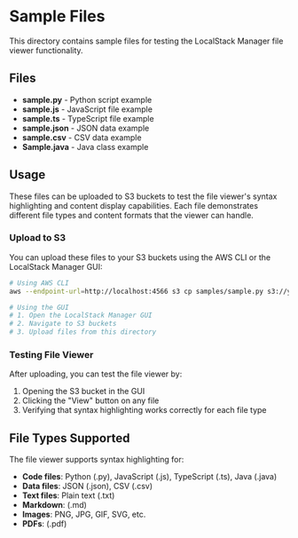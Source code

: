 # Sample Files

This directory contains sample files for testing the LocalStack Manager file viewer functionality.

## Files

- **sample.py** - Python script example
- **sample.js** - JavaScript file example
- **sample.ts** - TypeScript file example
- **sample.json** - JSON data example
- **sample.csv** - CSV data example
- **Sample.java** - Java class example

## Usage

These files can be uploaded to S3 buckets to test the file viewer's syntax highlighting and content display capabilities. Each file demonstrates different file types and content formats that the viewer can handle.

### Upload to S3

You can upload these files to your S3 buckets using the AWS CLI or the LocalStack Manager GUI:

```bash
# Using AWS CLI
aws --endpoint-url=http://localhost:4566 s3 cp samples/sample.py s3://your-bucket-name/

# Using the GUI
# 1. Open the LocalStack Manager GUI
# 2. Navigate to S3 buckets
# 3. Upload files from this directory
```

### Testing File Viewer

After uploading, you can test the file viewer by:

1. Opening the S3 bucket in the GUI
2. Clicking the "View" button on any file
3. Verifying that syntax highlighting works correctly for each file type

## File Types Supported

The file viewer supports syntax highlighting for:

- **Code files**: Python (.py), JavaScript (.js), TypeScript (.ts), Java (.java)
- **Data files**: JSON (.json), CSV (.csv)
- **Text files**: Plain text (.txt)
- **Markdown**: (.md)
- **Images**: PNG, JPG, GIF, SVG, etc.
- **PDFs**: (.pdf)
